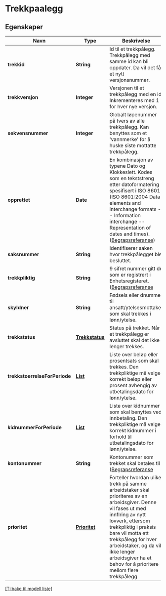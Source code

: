 # Trekkpaalegg

## Egenskaper

| Navn                          | Type                                     | Beskrivelse                                                                                                                                                                                                                                                                                                                                   | Notater            |
|-------------------------------|------------------------------------------|-----------------------------------------------------------------------------------------------------------------------------------------------------------------------------------------------------------------------------------------------------------------------------------------------------------------------------------------------|--------------------|
| **trekkid**                   | **String**                               | Id til et trekkpålegg. Trekkpålegg med samme id kan bli oppdater. Da vil det få et nytt versjonsnummer.                                                                                                                                                                                                                                       | [default til null] |
| **trekkversjon**              | **Integer**                              | Versjonen til et trekkpålegg med en id. Inkrementeres med 1 for hver nye versjon.                                                                                                                                                                                                                                                             | [default til null] |
| **sekvensnummer**             | **Integer**                              | Globalt løpenummer på tvers av alle trekkpålegg. Kan benyttes som et 'vannmerke' for å huske siste mottatte trekkpålegg.                                                                                                                                                                                                                      | [default til null] |
| **opprettet**                 | **Date**                                 | En kombinasjon av typene Dato og Klokkeslett. Kodes som en tekststreng etter datoformatering spesifisert i ISO 8601 (ISO 8601:2004 Data elements and interchange formats -- Information interchange -- Representation of dates and times). ([Begrapsreferanse](https://data.skatteetaten.no/begrep/20b52aee-9fe1-11e5-a9f8-e4115b280940&#39)) | [default til null] |
| **saksnummer**                | **String**                               | Identifiserer saken hvor trekkpålegget ble besluttet.                                                                                                                                                                                                                                                                                         | [default til null] |
| **trekkpliktig**              | **String**                               | 9 sifret nummer gitt de som er registrert i Enhetsregisteret. ([Begrapsreferanse](https://data.skatteetaten.no/begrep/20b2e1a8-9fe1-11e5-a9f8-e4115b280940&#39)                                                                                                                                                                               | [default til null] |
| **skyldner**                  | **String**                               | Fødsels eller dnummer til ansatt/ytelsesmottaker som skal trekkes i lønn/ytelse.                                                                                                                                                                                                                                                              | [default til null] |
| **trekkstatus**               | [**Trekkstatus**](Trekkstatus.md)        | Status på trekket. Når et trekkpålegg er avsluttet skal det ikke lenger trekkes.                                                                                                                                                                                                                                                             | [default til null] |
| **trekkstoerrelseForPeriode** | [**List**](TrekkstoerrelseForPeriode.md) | Liste over beløp eller prosentsats som skal trekkes. Den trekkpliktige må velge korrekt beløp eller prosent avhengig av utbetalingsdato for lønn/ytelse.                                                                                                                                                                                      | [default til null] |
| **kidnummerForPeriode**       | [**List**](KidnummerForPeriode.md)       | Liste over kidnummer som skal benyttes ved innbetaling. Den trekkpliktige må velge korrekt kidnummer i forhold til utbetalingsdato for lønn/ytelse.                                                                                                                                                                                           | [default til null] |
| **kontonummer**               | **String**                               | Kontonummer som trekket skal betales til ([Begrapsreferanse](https://data.skatteetaten.no/begrep/20b2e328-9fe1-11e5-a9f8-e4115b280940&#39)                                                                                                                                                                                                    | [default til null] |
| **prioritet**                 | [**Prioritet**](Prioritet.md)            | Forteller hvordan ulike trekk på samme arbeidstaker skal prioriteres av en arbeidsgiver. Denne vil fases ut med innflring av nytt lovverk, ettersom trekkpliktig i praksis bare vil motta ett trekkpålegg for hver arbeidstaker, og da vil ikke lenger arbeidsgiver ha et behov for å prioritere mellom flere trekkpålegg                   | [default til null] |

[[Tilbake til modell liste]](../index.md)

